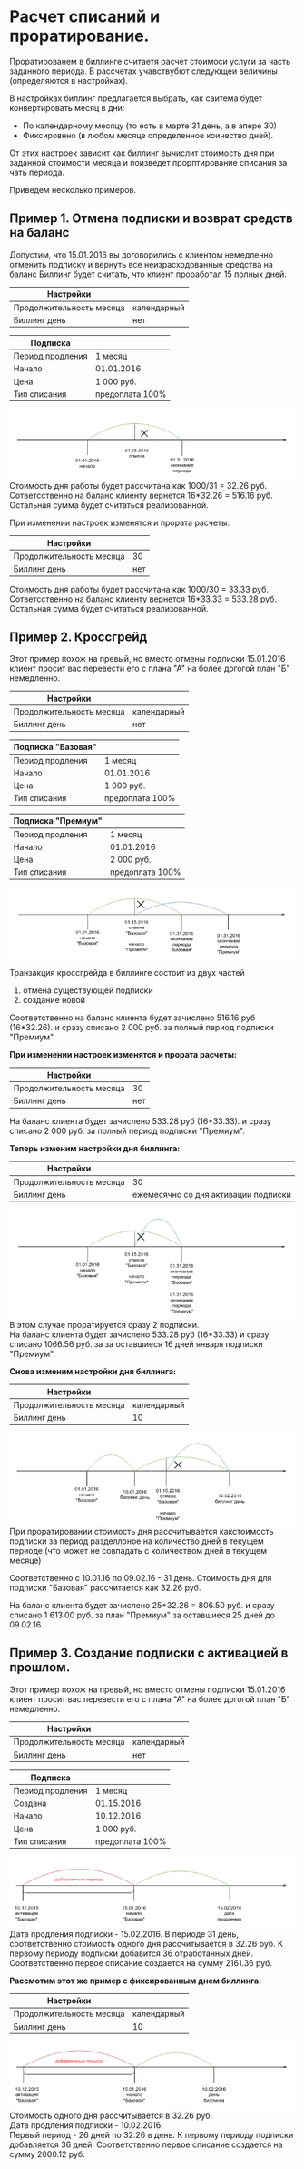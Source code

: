 # Расчет списаний и проратирование.
Проратированем в биллинге считаетя расчет стоимоси услуги за часть заданного периода. 
В рассчетах учавствубют следующеи величины (определяются в настройках).  

В настройках биллинг предлагается выбрать, как саитема будет конвертировать месяц в дни:
* По календарному месяцу (то есть в марте 31 день, а в апере 30)
* Фиксировнно (в любом месяце определенное коичество дней). 

От этих настроек зависит как биллинг вычислит стоимость дня при заданной стоимости месяца и поизведет прорптирование списания за чать периода.

Приведем несколько примеров. 

## Пример 1. Отмена подписки и возврат средств на баланс

Допустим, что 15.01.2016 вы договорились с клиентом немедленно отменить подписку и вернуть все неизрасходованные средства на баланс
Биллинг будет считать, что клиент проработал 15 полных дней. 

| Настройки  ||
| -- | -- |
| Продолжительность месяца| календарный |
| Биллинг день | нет |

| Подписка  ||
| -- | -- |
| Период продления | 1 месяц |
| Начало | 01.01.2016 |
| Цена | 1 000 руб. |
| Тип списания | предоплата 100% |
![](prorata-1.png)
Стоимость дня работы будет рассчитана как  1000/31 = 32.26 руб.  
Cответсственно на баланс клиенту вернется  16*32.26 = 516.16 руб.  
Остальная сумма будет считаться реализованной.

При изменении настроек изменятся и прората расчеты:

| Настройки  ||
| -- | -- |
| Продолжительность месяца| 30 |
| Биллинг день | нет |

Стоимость дня работы будет рассчитана как  1000/30 = 33.33 руб.  
Cответсственно на баланс клиенту вернется  16*33.33 =  533.28 руб.  
Остальная сумма будет считаться реализованной.

## Пример 2. Кроссгрейд
Этот пример похож на превый, но вместо отмены подписки 15.01.2016 клиент просит вас перевести его с плана "А" на более догогой план "Б" немедленно.

| Настройки  ||
| -- | -- |
| Продолжительность месяца| календарный |
| Биллинг день | нет |

| Подписка "Базовая" ||
| -- | -- |
| Период продления | 1 месяц |
| Начало | 01.01.2016 |
| Цена | 1 000 руб. |
| Тип списания | предоплата 100% |

| Подписка "Премиум" ||
| -- | -- |
| Период продления | 1 месяц |
| Начало | 01.01.2016 |
| Цена | 2 000 руб. |
| Тип списания | предоплата 100% |
![](prorata-2.png)

Транзакция кроссгрейда в биллинге состоит из двух частей 
1. отмена существующей подписки
2. создание новой

Соответственно на баланс клиента будет зачислено 516.16 руб (16*32.26). и сразу списано 2 000 руб. за полный период подписки "Премиум".

**При изменении настроек изменятся и прората расчеты:**

| Настройки  ||
| -- | -- |
| Продолжительность месяца| 30 |
| Биллинг день | нет |

На баланс клиента будет зачислено 533.28 руб (16*33.33). и сразу списано 2 000 руб. за полный период подписки "Премиум".  

**Теперь изменим настройки дня биллинга:**


| Настройки  ||
| -- | -- |
| Продолжительность месяца| 30 |
| Биллинг день | ежемесячно со дня активации подписки |
![](prorata-21.png)
В этом  случае проратируется сразу 2 подписки.  
На баланс клиента будет зачислено 533.28 руб (16*33.33) и сразу списано 1066.56 руб. за за оставшиеся 16 дней января подписки "Премиум".

**Снова изменим настройки дня биллинга:**


| Настройки  ||
| -- | -- |
| Продолжительность месяца| календарный |
| Биллинг день | 10 |
![](prorata-2-2.png)
При проратировании стоимость дня рассчитывается какстоимость подписки за период разделлоное на  количество дней в текущем периоде (что может не совпадать с количеством дней в текущем месяце)

Соответственно с 10.01.16 по 09.02.16 - 31 день. Стоимость дня для подписки "Базовая" рассчитается как 32.26 руб.  

На баланс клиента будет зачислено 25*32.26 = 806.50 руб. и сразу списано 1 613.00 руб. за план "Премиум" за оставшиеся 25 дней до 09.02.16.


## Пример 3. Создание подписки с активацией в прошлом.
Этот пример похож на превый, но вместо отмены подписки 15.01.2016 клиент просит вас перевести его с плана "А" на более догогой план "Б" немедленно.

| Настройки  ||
| -- | -- |
| Продолжительность месяца| календарный |
| Биллинг день | нет |

| Подписка ||
| -- | -- |
| Период продления | 1 месяц |
| Создана | 01.15.2016 |
| Начало | 10.12.2016 |
| Цена | 1 000 руб. |
| Тип списания | предоплата 100% |
![](prorata-3-1.png)
Дата продления подписки - 15.02.2016. В периоде 31 день, соответственно стоимость одного дня рассчитывается в 32.26 руб.
К первому периоду подписки добавится 36 отработанных дней. Соответственно первое списание создается на сумму 2161.36 руб.

**Рассмотим этот же пример с фиксированным днем биллинга:**

| Настройки  ||
| -- | -- |
| Продолжительность месяца| календарный |
| Биллинг день | 10 |
![](prorata-3-2.png)
Стоимость одного дня рассчитывается в 32.26 руб.  
Дата продления подписки - 10.02.2016.  
Первый период - 26 дней по 32.26 в день. К первому периоду подписки добавляется 36 дней. Соответственно первое списание создается на сумму 2000.12 руб.
